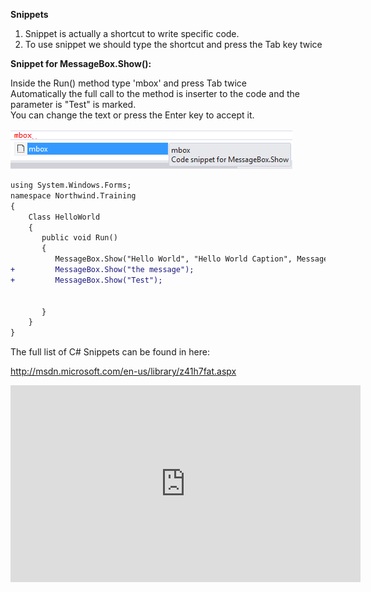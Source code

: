 ﻿
**Snippets** 

1. Snippet is actually a shortcut to write specific code. 
2. To use snippet we should type the shortcut and press the Tab key twice

**Snippet for MessageBox.Show():**

Inside the Run() method type 'mbox' and press Tab twice   
Automatically the full call to the method is inserter to the code and the parameter is "Test" is marked.  
You can change the text or press the Enter key to accept it.
 

![Snippet](Snippet.png)
```diff
using System.Windows.Forms;
namespace Northwind.Training
{
    Class HelloWorld
    {
       public void Run()
       {
          MessageBox.Show("Hello World", "Hello World Caption", MessageBoxButton.OK);
+         MessageBox.Show("the message");
+         MessageBox.Show("Test");


       }     
    }
}
```

The full list of C# Snippets can be found in here:

http://msdn.microsoft.com/en-us/library/z41h7fat.aspx

<iframe width="560" height="315" src="https://www.youtube.com/embed/efWaPPyea2U" frameborder="0" allowfullscreen></iframe>
